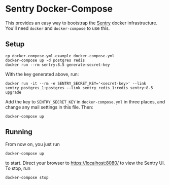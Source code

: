 # Sentry Docker-Compose

This provides an easy way to bootstrap the [Sentry](https://getsentry.com/) docker infrastructure.  You'll need `docker` and `docker-compose` to use this.

## Setup

    cp docker-compose.yml.example docker-compose.yml
    docker-compose up -d postgres redis
    docker run --rm sentry:8.5 generate-secret-key

With the key generated above, run:

    docker run -it --rm -e SENTRY_SECRET_KEY='<secret-key>' --link sentry_postgres_1:postgres --link sentry_redis_1:redis sentry:8.5 upgrade

Add the key to `SENTRY_SECRET_KEY` in `docker-compose.yml` in three places, and change any mail settings in this file.  Then:

    docker-compose up

## Running

From now on, you just run

    docker-compose up

to start.  Direct your browser to [https://localhost:8080/](https://localhost:8080/) to view the Sentry UI.  To stop, run

    docker-compose stop
